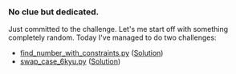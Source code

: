 ### No clue but dedicated.
Just committed to the challenge. Let's me start off with something completely random. Today I've managed to do two challenges:

- [find_number_with_constraints.py](https://github.com/darkprinx/100-plus-Python-programming-exercises-extended/blob/master/notebooks/Day_01.ipynb) ([Solution](https://github.com/gauthamp10/100DaysOfCode/blob/master/Day%201/find_number_with_constraints.py))
- [swap_case_6kyu.py](https://www.codewars.com/kata/5f3afc40b24f090028233490) ([Solution](https://github.com/gauthamp10/100DaysOfCode/blob/master/Day%201/swap_case_6kyu.py))
